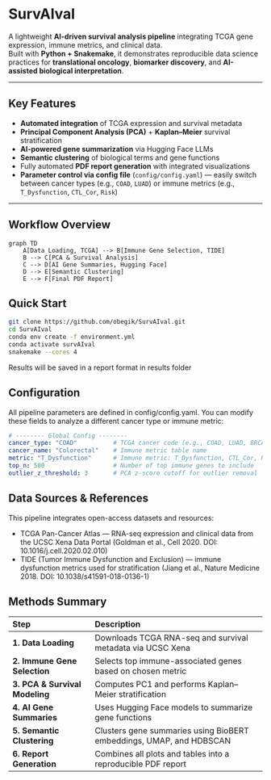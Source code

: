 # SurvAIval

A lightweight **AI-driven survival analysis pipeline** integrating TCGA gene expression, immune metrics, and clinical data.  
Built with **Python + Snakemake**, it demonstrates reproducible data science practices for **translational oncology**, **biomarker discovery**, and **AI-assisted biological interpretation**.

---

##  Key Features

- **Automated integration** of TCGA expression and survival metadata  
- **Principal Component Analysis (PCA)** + **Kaplan–Meier** survival stratification  
- **AI-powered gene summarization** via Hugging Face LLMs  
- **Semantic clustering** of biological terms and gene functions  
- Fully automated **PDF report generation** with integrated visualizations  
- **Parameter control via config file** (`config/config.yaml`) — easily switch between cancer types (e.g., `COAD`, `LUAD`) or immune metrics (e.g., `T_Dysfunction`, `CTL_Cor`, `Risk`)

---

## Workflow Overview

```mermaid
graph TD
    A[Data Loading, TCGA] --> B[Immune Gene Selection, TIDE]
    B --> C[PCA & Survival Analysis]
    C --> D[AI Gene Summaries, Hugging Face]
    D --> E[Semantic Clustering]
    E --> F[Final PDF Report]

```

##  Quick Start

```bash
git clone https://github.com/obegik/SurvAIval.git
cd SurvAIval
conda env create -f environment.yml
conda activate survAIval
snakemake --cores 4
```
Results will be saved in a report format in results folder

##  Configuration

All pipeline parameters are defined in config/config.yaml.
You can modify these fields to analyze a different cancer type or immune metric:
```yaml
# -------- Global Config --------
cancer_type: "COAD"          # TCGA cancer code (e.g., COAD, LUAD, BRCA, etc.)
cancer_name: "Colorectal"    # Immune metric table name
metric: "T_Dysfunction"      # Immune metric: T_Dysfunction, CTL_Cor, Risk, Risk_adj
top_n: 500                   # Number of top immune genes to include
outlier_z_threshold: 3       # PCA z-score cutoff for outlier removal
```

##  Data Sources & References

This pipeline integrates open-access datasets and resources:
-  TCGA Pan-Cancer Atlas — RNA-seq expression and clinical data from the UCSC Xena Data Portal (Goldman et al., Cell 2020. DOI: 10.1016/j.cell.2020.02.010)
-  TIDE (Tumor Immune Dysfunction and Exclusion) — immune dysfunction metrics used for stratification (Jiang et al., Nature Medicine 2018. DOI: 10.1038/s41591-018-0136-1)

    
##  Methods Summary

|  Step |  Description |
|:--|:--|
| **1. Data Loading** | Downloads TCGA RNA-seq and survival metadata via UCSC Xena |
| **2. Immune Gene Selection** | Selects top immune-associated genes based on chosen metric |
| **3. PCA & Survival Modeling** | Computes PC1 and performs Kaplan–Meier stratification |
| **4. AI Gene Summaries** | Uses Hugging Face models to summarize gene functions |
| **5. Semantic Clustering** | Clusters gene summaries using BioBERT embeddings, UMAP, and HDBSCAN |
| **6. Report Generation** | Combines all plots and tables into a reproducible PDF report |
